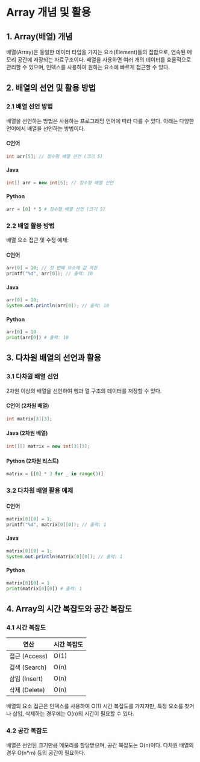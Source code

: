 # Array 개념 및 활용

## 1. Array(배열) 개념
배열(Array)은 동일한 데이터 타입을 가지는 요소(Element)들의 집합으로, 연속된 메모리 공간에 저장되는 자료구조이다. 배열을 사용하면 여러 개의 데이터를 효율적으로 관리할 수 있으며, 인덱스를 사용하여 원하는 요소에 빠르게 접근할 수 있다.

## 2. 배열의 선언 및 활용 방법

### 2.1 배열 선언 방법
배열을 선언하는 방법은 사용하는 프로그래밍 언어에 따라 다를 수 있다. 아래는 다양한 언어에서 배열을 선언하는 방법이다.

#### C언어
```c
int arr[5]; // 정수형 배열 선언 (크기 5)
```

#### Java
```java
int[] arr = new int[5]; // 정수형 배열 선언
```

#### Python
```python
arr = [0] * 5 # 정수형 배열 선언 (크기 5)
```

### 2.2 배열 활용 방법
배열 요소 접근 및 수정 예제:

#### C언어
```c
arr[0] = 10; // 첫 번째 요소에 값 저장
printf("%d", arr[0]); // 출력: 10
```

#### Java
```java
arr[0] = 10;
System.out.println(arr[0]); // 출력: 10
```

#### Python
```python
arr[0] = 10
print(arr[0]) # 출력: 10
```

## 3. 다차원 배열의 선언과 활용

### 3.1 다차원 배열 선언
2차원 이상의 배열을 선언하여 행과 열 구조의 데이터를 저장할 수 있다.

#### C언어 (2차원 배열)
```c
int matrix[3][3];
```

#### Java (2차원 배열)
```java
int[][] matrix = new int[3][3];
```

#### Python (2차원 리스트)
```python
matrix = [[0] * 3 for _ in range(3)]
```

### 3.2 다차원 배열 활용 예제

#### C언어
```c
matrix[0][0] = 1;
printf("%d", matrix[0][0]); // 출력: 1
```

#### Java
```java
matrix[0][0] = 1;
System.out.println(matrix[0][0]); // 출력: 1
```

#### Python
```python
matrix[0][0] = 1
print(matrix[0][0]) # 출력: 1
```

## 4. Array의 시간 복잡도와 공간 복잡도

### 4.1 시간 복잡도
| 연산 | 시간 복잡도 |
|------|----------|
| 접근 (Access) | O(1) |
| 검색 (Search) | O(n) |
| 삽입 (Insert) | O(n) |
| 삭제 (Delete) | O(n) |

배열의 요소 접근은 인덱스를 사용하여 O(1) 시간 복잡도를 가지지만, 특정 요소를 찾거나 삽입, 삭제하는 경우에는 O(n)의 시간이 필요할 수 있다.

### 4.2 공간 복잡도
배열은 선언된 크기만큼 메모리를 할당받으며, 공간 복잡도는 O(n)이다. 다차원 배열의 경우 O(n*m) 등의 공간이 필요하다.

